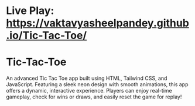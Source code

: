# Live Play: https://vaktavyasheelpandey.github.io/Tic-Tac-Toe/
# Tic-Tac-Toe
An advanced Tic Tac Toe app built using HTML, Tailwind CSS, and JavaScript. Featuring a sleek neon design with smooth animations, this app offers a dynamic, interactive experience. Players can enjoy real-time gameplay, check for wins or draws, and easily reset the game for replay!
